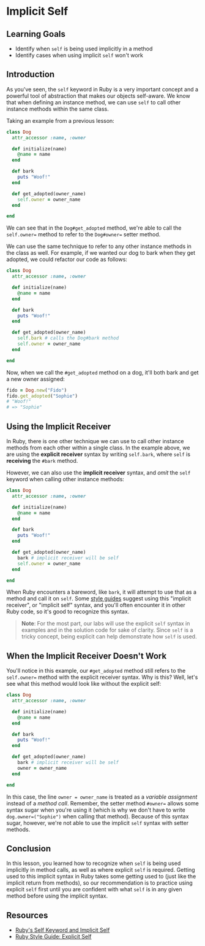 # Implicit Self

## Learning Goals

- Identify when `self` is being used implicitly in a method
- Identify cases when using implicit `self` won't work

## Introduction

As you've seen, the `self` keyword in Ruby is a very important concept and a
powerful tool of abstraction that makes our objects self-aware. We know that
when defining an instance method, we can use `self` to call other instance
methods within the same class.

Taking an example from a previous lesson:

```rb
class Dog
  attr_accessor :name, :owner

  def initialize(name)
    @name = name
  end

  def bark
    puts "Woof!"
  end

  def get_adopted(owner_name)
    self.owner = owner_name
  end

end
```

We can see that in the `Dog#get_adopted` method, we're able to call the
`self.owner=` method to refer to the `Dog#owner=` setter method.

We can use the same technique to refer to any other instance methods in the
class as well. For example, if we wanted our dog to bark when they get adopted,
we could refactor our code as follows:

```rb
class Dog
  attr_accessor :name, :owner

  def initialize(name)
    @name = name
  end

  def bark
    puts "Woof!"
  end

  def get_adopted(owner_name)
    self.bark # calls the Dog#bark method
    self.owner = owner_name
  end

end
```

Now, when we call the `#get_adopted` method on a dog, it'll both bark and get a
new owner assigned:

```rb
fido = Dog.new("Fido")
fido.get_adopted("Sophie")
# "Woof!"
# => "Sophie"
```

## Using the Implicit Receiver

In Ruby, there is one other technique we can use to call other instance methods
from each other within a single class. In the example above, we are using the
**explicit receiver** syntax by writing `self.bark`, where `self` is
**receiving** the `#bark` method.

However, we can also use the **implicit receiver** syntax, and _omit_ the `self`
keyword when calling other instance methods:

```rb
class Dog
  attr_accessor :name, :owner

  def initialize(name)
    @name = name
  end

  def bark
    puts "Woof!"
  end

  def get_adopted(owner_name)
    bark # implicit receiver will be self
    self.owner = owner_name
  end

end
```

When Ruby encounters a bareword, like `bark`, it will attempt to use that as a
method and call it on `self`. Some [style guides][explicit self] suggest using
this "implicit receiver", or "implicit self" syntax, and you'll often encounter
it in other Ruby code, so it's good to recognize this syntax.

> **Note**: For the most part, our labs will use the explicit `self` syntax in
> examples and in the solution code for sake of clarity. Since `self` is a
> tricky concept, being explicit can help demonstrate how `self` is used.

## When the Implicit Receiver Doesn't Work

You'll notice in this example, our `#get_adopted` method still refers to the
`self.owner=` method with the explicit receiver syntax. Why is this? Well, let's
see what this method would look like without the explicit self:

```rb
class Dog
  attr_accessor :name, :owner

  def initialize(name)
    @name = name
  end

  def bark
    puts "Woof!"
  end

  def get_adopted(owner_name)
    bark # implicit receiver will be self
    owner = owner_name
  end

end
```

In this case, the line `owner = owner_name` is treated as a _variable
assignment_ instead of a _method call_. Remember, the setter method `#owner=`
allows some syntax sugar when you're using it (which is why we don't have to
write `dog.owner=("Sophie")` when calling that method). Because of this syntax
sugar, however, we're not able to use the implicit `self` syntax with setter
methods.

## Conclusion

In this lesson, you learned how to recognize when `self` is being used
implicitly in method calls, as well as where explicit `self` is required.
Getting used to this implicit syntax in Ruby takes some getting used to (just
like the implicit return from methods), so our recommendation is to practice
using explicit `self` first until you are confident with what `self` is in any
given method before using the implicit syntax.

## Resources

- [Ruby's Self Keyword and Implicit Self](https://codequizzes.wordpress.com/2014/04/07/rubys-self-keyword-and-implicit-self/)
- [Ruby Style Guide: Explicit Self][explicit self]

[explicit self]: https://rubystyle.guide/#no-self-unless-required
